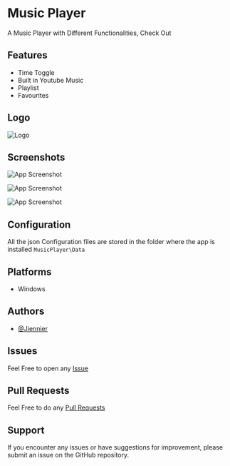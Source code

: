 # Music Player
A Music Player with Different Functionalities, Check Out


## Features

- Time Toggle
- Built in Youtube Music
- Playlist
- Favourites

## Logo
![Logo](https://github.com/Jienniers/Music-Player/blob/main/Images/Logo/Icon.png)


## Screenshots

![App Screenshot](https://cdn.discordapp.com/attachments/1074754322585366671/1211719796413042778/image.png?ex=65ef3900&is=65dcc400&hm=a6fca0bd9d47d11d2540992b2a033193959d7dacfd7ecc366c4da7b98ab94b66&)

![App Screenshot](https://github.com/Jienniers/Music-Player/blob/main/Images/Screenshot/Screenshots1.png)

![App Screenshot](https://github.com/Jienniers/Music-Player/blob/main/Images/Screenshot/Screenshot2.png)


## Configuration
All the json Configuration files are stored in the folder where the app is installed ``MusicPlayer\Data``


## Platforms

- Windows
## Authors

- [@Jiennier](https://github.com/Jienniers/)


## Issues

Feel Free to open any [Issue](https://github.com/Jienniers/Music-Player/issues)

## Pull Requests

Feel Free to do any [Pull Requests](https://github.com/Jienniers/Music-Player/pulls)

## Support

If you encounter any issues or have suggestions for improvement, please submit an issue on the GitHub repository.
